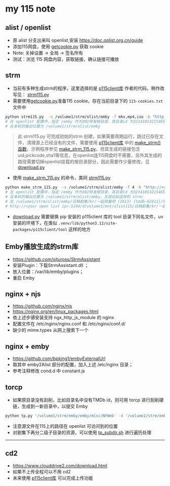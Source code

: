 # my 115 note


## alist / openlist
* 原 alist 分支出来叫 openlist,安装  https://doc.oplist.org.cn/guide
* 添加115网盘，使用 [getcookie.py](https://gist.github.com/ChenyangGao/d26a592a0aeb13465511c885d5c7ad61) 获取 cookie
* Note: 关掉设置 -> 全局 -> 签名所有
* 测试：浏览 115 网盘内容，获取链接，确认链接可播放


## strm
* 当前有多种生成strm的程序，这里选择的是 [p115client库](https://github.com/ChenyangGao/p115client) 作者的代码，稍作改写见： [strm115.py](strm115.py) 
* 需要使用[getcookie.py](https://gist.github.com/ChenyangGao/d26a592a0aeb13465511c885d5c7ad61)准备115 cookie，存在当前目录下的 `115-cookies.txt` 文件中
```sh
python strm115.py  -s /volume1/strm/olist/emby -f mkv,mp4,iso -b "http://<your open list ip>:5244/d/volume1/mnt/alist115/" -bp "emby"  3214185321546576924
# 在 openlist 配置中，指定 /emby 作为302转发根目录，其目录id 为3214185321546576924， 并设其挂载路径为 /volume1/mnt/alist115/
# 在本机的输出位置为 /volume1/strm/olist/emby
```
>  此 strm115.py 可完成初始的strm 创建，如果需要周期运行，跳过已存在文件，清理源上已经没有的文件，需要使用 [p115client库](https://github.com/ChenyangGao/p115client) 中的 [make_strm()函数](https://p115client.readthedocs.io/en/latest/reference/tool/download.html#p115client.tool.download.make_strm)，示例程序参见 [make_strm_115.py](make_strm_115.py)。但其生成的链接包含uid,pickcode,sha1等信息，在openlist连115网盘时不需要，另外其生成的路径需要切掉openlist挂载的根目录部分，因此需要作少量修改，见[download.py](download.py)

* 使用 [make_strm_115.py](make_strm_115.py) 的命令，类同 [strm115.py](strm115.py) 
```sh
python make_strm_115.py  -s /volume1/strm/olist/emby -f 4 -b "http://<your open list ip>:5244/d/volume1/mnt/alist115/" -bp "emby"  3214185321546576924
# 在 openlist 配置中，指定 /emby 作为302转发根目录，其目录id 为3214185321546576924， 并设其挂载路径为 /volume1/mnt/alist115/
# 在本机的输出位置为 /volume1/strm/olist/emby，生成比如这样的 strm:
# 在 /volume1/strm/olist/emby/日韩剧集/kr/一起用餐吧 (2013) {tmdb-62411}/S01 位置，文件名为 Let's Eat (2013) S01E01  - 1080p.H264.AAC_CMCTV.strm，内容为：
# http://<your open list ip>:5244/d/volume1/mnt/alist115/日韩剧集/kr/一起用餐吧%20(2013)%20{tmdb-62411}/S01/Let's%20Eat%20(2013)%20S01E01%20%20-%201080p.H264.AAC_CMCTV.mkv
```
* [download.py](download.py) 需要替换 pip 安装的 p115client 库的 tool 目录下同名文件，uv 安装的环境下，在类似 `.venv/lib/python3.12/site-packages/p115client/tool` 这样的地方


## Emby播放生成的strm库
* https://github.com/sjtuross/StrmAssistant
* 安装Plugin：下载StrmAssistant.dll ；
* 放入位置：/var/lib/emby/plugins；
* 重启 Emby


## nginx + njs
* https://github.com/nginx/njs
* https://nginx.org/en/linux_packages.html
* 依上述步䯅安装支持  ngx_http_js_module 的 nginx
* 配置文件在 /etc/nginx/nginx.conf 和 /etc/nginx/conf.d/
* 缺少的 mime.types 从网上搜索下一个


## nginx + emby
* https://github.com/bpking1/embyExternalUrl
* 取其中 emby2Alist 部分的配置，加入上述 /etc/nginx 目录；
* 参考注释修改 cond.d 中 constant.js 

## torcp
* 如果原目录没有刮削，比如目录名中没有TMDb id，则可用 torcp 进行刮削硬链，生成到一新目录中，以提交 Emby

```sh
python tp.py '/volume1/strm/emby/emby/misc/NFWeb' -d '/volume1/strm/emby/ln2misc' --tmdb-api-key='your tmdb api key' --emby-bracket --tmdb-origin-name --sep-area5 
```
* 注意源文件在115上的路径在 openlist 可访问到的位置
* 对剧集下再分二级子目录的资源，可以使用 [tp_subdir.sh](tp_subdir.sh) 进行遍历处理
  

----

## cd2
* https://www.clouddrive2.com/download.html
* 如果不上传全程可以不用 cd2
* 未来使用 [p115client库](https://github.com/ChenyangGao/p115client) 可以完成上传功能

